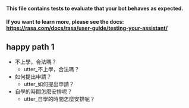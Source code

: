 #### This file contains tests to evaluate that your bot behaves as expected.
#### If you want to learn more, please see the docs: https://rasa.com/docs/rasa/user-guide/testing-your-assistant/

## happy path 1
* 不上學，合法嗎？
    - utter_不上學，合法嗎？
* 如何提出申請？
    - utter_如何提出申請？
* 自學的時間怎麼安排呢？
    - utter_自學的時間怎麼安排呢？
